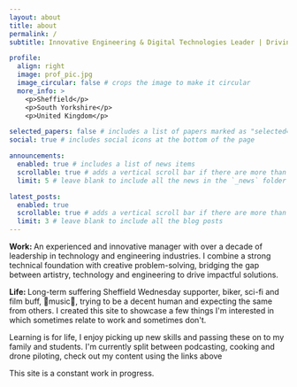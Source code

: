 ```yaml
---
layout: about
title: about
permalink: /
subtitle: Innovative Engineering & Digital Technologies Leader | Driving Excellence in Education & Industry

profile:
  align: right
  image: prof_pic.jpg
  image_circular: false # crops the image to make it circular
  more_info: >
    <p>Sheffield</p>
    <p>South Yorkshire</p>
    <p>United Kingdom</p>

selected_papers: false # includes a list of papers marked as "selected={true}"
social: true # includes social icons at the bottom of the page

announcements:
  enabled: true # includes a list of news items
  scrollable: true # adds a vertical scroll bar if there are more than 3 news items
  limit: 5 # leave blank to include all the news in the `_news` folder

latest_posts:
  enabled: true
  scrollable: true # adds a vertical scroll bar if there are more than 3 new posts items
  limit: 3 # leave blank to include all the blog posts
---
```


<p><b>Work: </b>An experienced and innovative manager with over a decade of leadership in technology and engineering industries. I combine a strong technical foundation with creative problem-solving, bridging the gap between artistry, technology and engineering to drive impactful solutions.</p>
<p><b>Life: </b>Long-term suffering Sheffield Wednesday supporter, biker, sci-fi and film buff, 🤘music🤘, trying to be a decent human and expecting the same from others.
I created this site to showcase a few things I'm interested in which sometimes relate to work and sometimes don't. </p>
<p>Learning is for life, I enjoy picking up new skills and passing these on to my family and students. I'm currently split between podcasting, cooking and drone piloting, check out my content using the links above</p>
<p>This site is a constant work in progress.</p>
